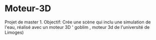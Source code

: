# Moteur-3D
Projet de master 1.
Objectif: Crée une scène qui inclu une simulation de l'eau, réalisé avec un moteur 3D ' goblim , moteur 3d de l'université de Limoges) 
